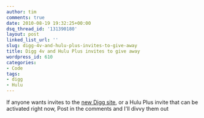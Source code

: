 ```yaml
---
author: tim
comments: true
date: 2010-08-19 19:32:25+00:00
dsq_thread_id: '131390180'
layout: post
linked_list_url: ''
slug: digg-4v-and-hulu-plus-invites-to-give-away
title: Digg 4v and Hulu Plus invites to give away
wordpress_id: 610
categories:
- Code
tags:
- digg
- Hulu
---
```


If anyone wants invites to the [new Digg site](http://new.digg.com/), or a
Hulu Plus invite that can be activated right now, Post in the comments and
I'll divvy them out
